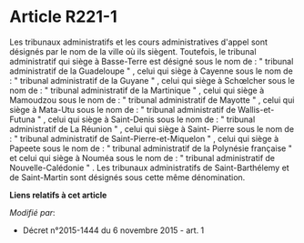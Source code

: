 # Article R221-1

Les tribunaux administratifs et les cours administratives d'appel sont désignés par le nom de la ville où ils siègent.
Toutefois, le tribunal administratif qui siège à Basse-Terre est désigné sous le nom de : " tribunal administratif de la
Guadeloupe " , celui qui siège à Cayenne sous le nom de : " tribunal administratif de la Guyane " , celui qui siège à
Schœlcher sous le nom de : " tribunal administratif de la Martinique " , celui qui siège à Mamoudzou sous le nom de : "
tribunal administratif de Mayotte " , celui qui siège à Mata-Utu sous le nom de : " tribunal administratif de Wallis-et-
Futuna " , celui qui siège à Saint-Denis sous le nom de : " tribunal administratif de La Réunion " , celui qui siège à Saint-
Pierre sous le nom de : " tribunal administratif de Saint-Pierre-et-Miquelon " , celui qui siège à Papeete sous le nom de : "
tribunal administratif de la Polynésie française " et celui qui siège à Nouméa sous le nom de : " tribunal administratif de
Nouvelle-Calédonie " . Les tribunaux administratifs de Saint-Barthélemy et de Saint-Martin sont désignés sous cette même
dénomination.

**Liens relatifs à cet article**

_Modifié par_:

  - Décret n°2015-1444 du 6 novembre 2015 - art. 1
